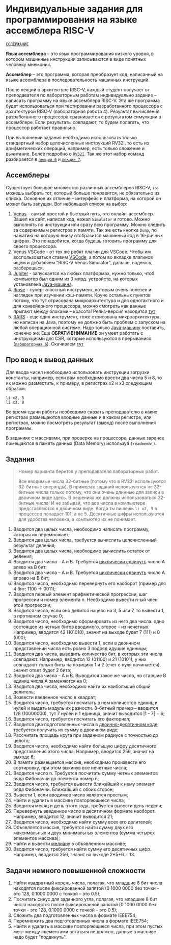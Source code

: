 # Индивидуальные задания для программирования на языке ассемблера RISC-V

[`СОДЕРЖАНИЕ`](../README.md)

**Язык ассемблера** – это язык программирования низкого уровня, в котором машинные инструкции записываются в виде понятных человеку мнемоник.

**Ассемблер** – это программа, которая преобразует код, написанный на языке ассемблера в последовательность машинных инструкций.

После лекций о архитектуре RISC-V, каждый студент получает от преподавателя по лабораторным работам индивидуально задание – написать программу на языке ассемблера RISC-V. Эта же программа будет использоваться при тестировании разработанного процессора с архитектурой RISC-V (лабораторная работа 4). Результат вычисления разработанного процессора сравнивается с результатом симуляции в ассемблере. Если результаты совпадают, то будем полагать, что процессор работает правильно.

При выполнении задания необходимо использовать только стандартный набор целочисленных инструкций RV32I, то есть из арифметических операций, например, есть только сложение и вычитание. Более подробно о [`RV32I`](../Other/RV32I.md). Так же этот набор команд разбирается в [`лекции 6`](../Lectures/06.%20RISC-V%20architecture.md) и [`лекции 7`](../Lectures/07.%20RISC-V%20programming.md).


## Ассемблеры

Существует большое множество различных ассемблеров RISC-V, ты можешь выбрать тот, который больше понравится, не обязательно из списка. Основное их отличие – интерфейс и платформа, на которой он может быть запущен. Вот небольшой список на выбор:
1. [Venus](https://www.kvakil.me/venus/) - самый простой и быстрый путь, это онлайн-ассемблер. Зашел на сайт, написал код, нажал `Simulator` и готово. Можно выполнять по инструкции или сразу всю программу. Можно следить за содержимым регистров и памяти. Так же есть кнопка `Dump`, по нажатию на которую внизу отобразится машинный код в 16-ричных цифрах. Это понадобится, когда будешь готовить программу для своего процессора.
2. Venus VSCode - от тех же ребят плагин для VSCode. Чтобы им воспользоваться ставим [VSCode](https://code.visualstudio.com/download), а потом во вкладке плагинов ищем и добавляем "RISC-V Venus Simulator", дальше, надеюсь, разберешься.
3. [Jupiter](https://github.com/andrescv/jupiter) - запускается на любых платформах, нужно только, чтоб компьютер был одним из 3 млрд. устройств, на которых установлена [Java-машина](https://www.java.com/ru/download/ie_manual.jsp?locale=ru).
4. [Ripse](https://github.com/mortbopet/Ripes) - супер-классный инструмент, которым очень полезен и нагляден при изучении кэш-памяти. Круче остальных пунктов потому, что тут отрисована микроархитектура и для однотактного и для конвейерного процессора, можно смотреть как данные прыгают между блоками – красота! Релиз-версия находится [тут](https://github.com/mortbopet/Ripes/releases)
5. [RARS](https://github.com/TheThirdOne/rars) - еще один инструмент, тоже отрисована микроархитектура, но написан на Java, поэтому не должно быть проблем с запуском на любой операционной системе. Надо только [Java-машину](https://www.java.com/ru/download/ie_manual.jsp?locale=ru) поставить, конечно же. Еще **ОБРАТИ ВНИМАНИЕ** он умеет работать с инструкциями для CSR, которые используются в прерываниях ([`лабораторная 6`](../Labs/6.%20Interrupt%20subsystem/README.md)). Скачиваем [тут](https://github.com/TheThirdOne/rars/releases/tag/continuous)


## Про ввод и вывод данных

Для ввода чисел необходимо использовать инструкции загрузки константы, например, если вам необходимо ввести два числа 5 и 8, то их можно разместить, к примеру, в регистрах x2 и x3 следующим образом:

``` assembly risc-v
li x2, 5
li x3, 8
```

Во время сдачи работы необходимо сказать преподавателю в каких регистрах размещаются входные данные и в каком регистре, или регистрах, можно посмотреть результат (вывод) после выполнения программы.

В заданиях с массивами, при проверке на процессоре, данные заранее помещаются в память данных (Data Memory) используя `$readmemh()`.


## Задания

> Номер варианта берется у преподавателя лабораторных работ.
>
> Все вводимые числа 32-битные (потому что в RV32I используются 32-битные операнды). В примерах заданий используются не 32-битные числа только потому, что они очень длинные для записи в двоичном виде здесь. В решениях же должны использоваться 32-битные числа! И не забывай, что все числа в компьютере представляются в двоичном виде. Когда ты пишешь `li x2, 5` в процессор попадает 101, а не 5. Десятичные цифры используются для удобства человека, а компьютер их не понимает.

1. Вводится два целых числа, необходимо написать программу, которая их перемножает;
2. Вводится два целых числа, требуется вычислить целочисленный результат деления;
3. Вводится два целых числа, необходимо вычислить остаток от деления;
4. Вводится два числа – A и B. Требуется [циклически сдвинуть](https://ru.wikipedia.org/wiki/Битовый_сдвиг#Циклический_сдвиг) число A влево на B бит;
5. Вводится два числа – A и B. Требуется [циклически сдвинуть](https://ru.wikipedia.org/wiki/Битовый_сдвиг#Циклический_сдвиг) число A вправо на B бит;
6. Вводится число, необходимо перевернуть его наоборот (пример для 4 бит: 1100 -> 0011);
7. Вводится первый элемент арифметической прогрессии, шаг прогрессии и номер элемента n. Необходимо вывести n-ый член этой прогрессии;
8. Вводится число, если оно делится нацело на 3, 5 или 7, то вывести 1, в противном случае 0;
9. Вводится число, необходимо сформировать из него два числа: одно состоящее из четных битов вводимого, второе – из нечетных. Например, вводится 42 (101010), значит на выходе будет 7 (111) и 0 (000);
10. Вводится число, необходимо вывести 1, если в двоичном представлении числа есть ровно 3 подряд идущие единицы;
11. Вводится два числа, выводить количество бит, в которых эти числа совпадают. Например, вводится 12 (01100) и 21 (10101), у них совпадают только биты на позициях 1 и 2 (счет с нуля начинается), значит ответ будет 2 бита;
12. Вводится два числа – A и B. Выводится такое же число, но старшие B единиц числа A заменяются на 0;
13. Вводится два числа, необходимо найти их наибольший общий делитель;
14. Возвести введенное число в квадрат;
15. Вводится число, требуется посчитать в нем количество единиц и нулей и выдать модуль их разности. 8-битный пример – вводится 128 (10000000), тут 7 нулей и 1 единица, значит выводится |1 - 7| = 6;
16. Вводится число, требуется посчитать его факториал;
17. Вводится два подготовленных числа в [двоично-десятичном коде](https://ru.wikipedia.org/wiki/Двоично-десятичный_код), требуется получить их сумму в двоичном виде;
18. Рассчитать площадь круга при заданном радиусе с точностью до целого;
19. Вводится число, необходимо найти большую цифру десятичного представления этого числа. Например, вводится 256, значит на выходе 6;
20. В памяти размещается массив, необходимо произвести его сортировку, при этом выкинув все нечетные числа;
21. Вводится число n. Требуется посчитать сумму четных элементов ряда Фибоначчи до элемента номер n;
22. Вводится число, требуется вывести ближайший к нему элемент ряда Фибоначчи. Ближайший с обоих сторон;
23. Вывести 1, если вводимое число является простым;
24. Найти и удалить в массиве повторяющиеся числа;
25. Вводится месяц и день этого года, требуется вывести день недели;
26. Перевернуть введенное число в десятичном формате наоборот. Например, вводится 12, значит выводится 21;
27. Вводится число, необходимо найти сумму всех его делителей;
28. Объявляется массив, требуется найти сумму двух его максимальных и двух минимальных элементов (сумма четырех элементов массива);
29. Найти и вывести [медиану](https://ru.wikipedia.org/wiki/Медиана_(статистика)) в объявленном массиве;
30. Вводится число, требуется найти сумму его десятичных цифр. Например, вводится 256, значит на выходе 2+5+6 = 13.


## Задачи немного повышенной сложности

1. Найти квадратный корень числа, полагая, что младшие 8 бит числа находятся после фиксированной запятой (0 1000 0000 без точки - это 128, 0.1000 0000 с точкой – это 0.5);
2. Посчитать синус для заданного угла, полагая, что младшие 8 бит числа находятся после фиксированной запятой (0 1000 0000 без точки - это 128, 0.1000 0000 с точкой – это 0.5);
3. Сложить два подготовленных числа в формате IEEE754;
4. Перемножить два подготовленных числа в формате IEEE754;
5. Найти и удалить в массиве повторяющиеся числа, при этом пустых мест между элементами остаться не должно, данные в массиве надо будет "подвинуть".